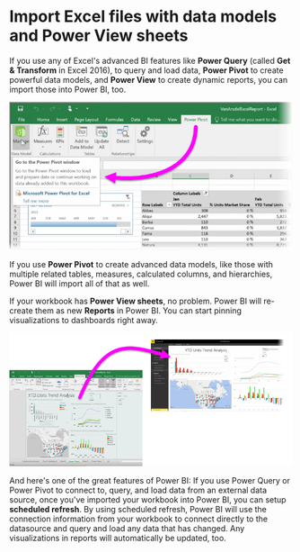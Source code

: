 <properties
   pageTitle="Import Power View and Power Pivot to Power BI"
   description="Excel workbooks with Power tools work seamlessly with Power BI"
   services="powerbi"
   documentationCenter=""
   authors="davidiseminger"
   manager="mblythe"
   backup=""
   editor=""
   tags=""
   qualityFocus="no"
   qualityDate=""
   featuredVideoId="nVkpj0tB4Yk"
   featuredVideoThumb=""
   courseDuration="4m"/>

<tags
   ms.service="powerbi"
   ms.devlang="NA"
   ms.topic="get-started-article"
   ms.tgt_pltfrm="NA"
   ms.workload="powerbi"
   ms.date="03/01/2017"
   ms.author="davidi"/>

# Import Excel files with data models and Power View sheets

If you use any of Excel's advanced BI features like **Power Query** (called **Get & Transform** in Excel 2016), to query and load data, **Power Pivot** to create powerful data models, and **Power View** to create dynamic reports, you can import those into Power BI, too.

![](media/powerbi-learning-5-3-import-powerpivot-powerview/5-3_1.png)

If you use **Power Pivot** to create advanced data models, like those with multiple related tables, measures, calculated columns, and hierarchies, Power BI will import all of that as well.

If your workbook has **Power View sheets**, no problem. Power BI will re-create them as new **Reports** in Power BI. You can start pinning visualizations to dashboards right away.

![](media/powerbi-learning-5-3-import-powerpivot-powerview/5-3_2.png)

And here's one of the great features of Power BI: If you use Power Query or Power Pivot to connect to, query, and load data from an external data source, once you've imported your workbook into Power BI, you can setup **scheduled refresh**. By using scheduled refresh, Power BI will use the connection information from your workbook to connect directly to the datasource and query and load any data that has changed. Any visualizations in reports will automatically be updated, too.
